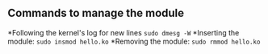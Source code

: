 Commands to manage the module
-----------------------------
*Following the kernel's log for new lines
`sudo dmesg -W`
*Inserting the module:
`sudo insmod hello.ko`
*Removing the module:
`sudo rmmod hello.ko`
